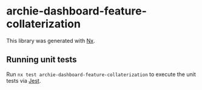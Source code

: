 # archie-dashboard-feature-collaterization

This library was generated with [Nx](https://nx.dev).

## Running unit tests

Run `nx test archie-dashboard-feature-collaterization` to execute the unit tests via [Jest](https://jestjs.io).
